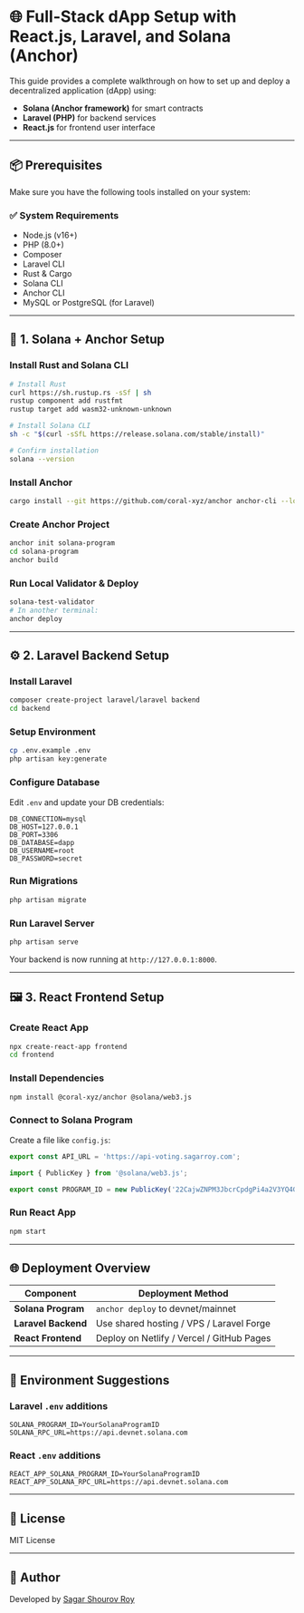 # 🌐 Full-Stack dApp Setup with React.js, Laravel, and Solana (Anchor)

This guide provides a complete walkthrough on how to set up and deploy a decentralized application (dApp) using:

- **Solana (Anchor framework)** for smart contracts
- **Laravel (PHP)** for backend services
- **React.js** for frontend user interface

---

## 📦 Prerequisites

Make sure you have the following tools installed on your system:

### ✅ System Requirements

- Node.js (v16+)
- PHP (8.0+)
- Composer
- Laravel CLI
- Rust & Cargo
- Solana CLI
- Anchor CLI
- MySQL or PostgreSQL (for Laravel)

---

## 🧱 1. Solana + Anchor Setup

### Install Rust and Solana CLI

```bash
# Install Rust
curl https://sh.rustup.rs -sSf | sh
rustup component add rustfmt
rustup target add wasm32-unknown-unknown

# Install Solana CLI
sh -c "$(curl -sSfL https://release.solana.com/stable/install)"

# Confirm installation
solana --version
```

### Install Anchor

```bash
cargo install --git https://github.com/coral-xyz/anchor anchor-cli --locked
```

### Create Anchor Project

```bash
anchor init solana-program
cd solana-program
anchor build
```

### Run Local Validator & Deploy

```bash
solana-test-validator
# In another terminal:
anchor deploy
```

---

## ⚙️ 2. Laravel Backend Setup

### Install Laravel

```bash
composer create-project laravel/laravel backend
cd backend
```

### Setup Environment

```bash
cp .env.example .env
php artisan key:generate
```

### Configure Database

Edit `.env` and update your DB credentials:

```
DB_CONNECTION=mysql
DB_HOST=127.0.0.1
DB_PORT=3306
DB_DATABASE=dapp
DB_USERNAME=root
DB_PASSWORD=secret
```

### Run Migrations

```bash
php artisan migrate
```

### Run Laravel Server

```bash
php artisan serve
```

Your backend is now running at `http://127.0.0.1:8000`.

---

## 🖼️ 3. React Frontend Setup

### Create React App

```bash
npx create-react-app frontend
cd frontend
```

### Install Dependencies

```bash
npm install @coral-xyz/anchor @solana/web3.js
```

### Connect to Solana Program

Create a file like `config.js`:

```js
export const API_URL = 'https://api-voting.sagarroy.com';

import { PublicKey } from '@solana/web3.js';

export const PROGRAM_ID = new PublicKey('22CajwZNPM3JbcrCpdgPi4a2V3YQ4GF8EQiACkgTHsMg');

```

### Run React App

```bash
npm start
```

---

## 🌐 Deployment Overview

| Component | Deployment Method |
|----------|------------------|
| **Solana Program** | `anchor deploy` to devnet/mainnet |
| **Laravel Backend** | Use shared hosting / VPS / Laravel Forge |
| **React Frontend** | Deploy on Netlify / Vercel / GitHub Pages |

---

## 🔐 Environment Suggestions

### Laravel `.env` additions

```
SOLANA_PROGRAM_ID=YourSolanaProgramID
SOLANA_RPC_URL=https://api.devnet.solana.com
```

### React `.env` additions

```
REACT_APP_SOLANA_PROGRAM_ID=YourSolanaProgramID
REACT_APP_SOLANA_RPC_URL=https://api.devnet.solana.com
```

---

## 📄 License

MIT License

---

## 🙋 Author

Developed by [Sagar Shourov Roy](https://www.sagarroy.com)
